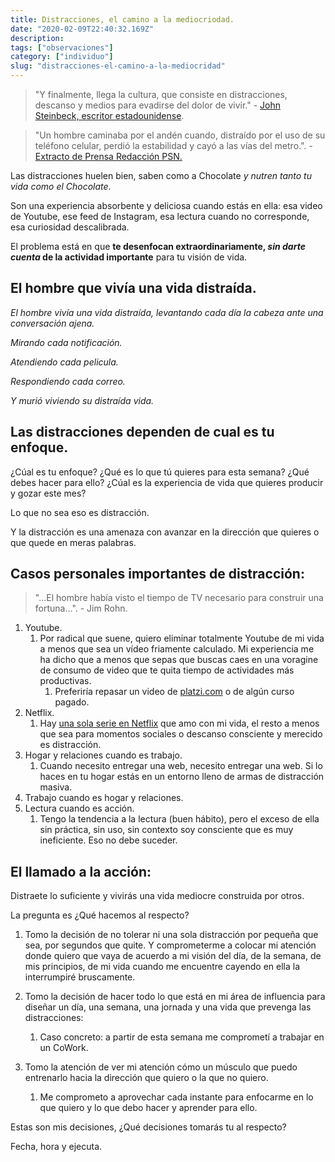 ```yaml
---
title: Distracciones, el camino a la mediocriodad.
date: "2020-02-09T22:40:32.169Z"
description:
tags: ["observaciones"]
category: ["individuo"]
slug: "distracciones-el-camino-a-la-mediocridad"
---
```


> "Y finalmente, llega la cultura, que consiste en distracciones, descanso y medios para evadirse del dolor de vivir." - [John Steinbeck, escritor estadounidense](https://es.wikipedia.org/wiki/John_Steinbeck).

> "Un hombre caminaba por el andén cuando, distraído por el uso de su teléfono celular, perdió la estabilidad y cayó a las vías del metro.". - [Extracto de Prensa Redacción PSN.](https://psn.si/mirando-su-celular-vias/2019/11/)

Las distracciones huelen bien, saben como a Chocolate _y nutren tanto tu vida como el Chocolate_.

Son una experiencia absorbente y deliciosa cuando estás en ella: esa video de Youtube, ese feed de Instagram, esa lectura cuando no corresponde, esa curiosidad descalibrada.

El problema está en que **te desenfocan extraordinariamente, _sin darte cuenta_ de la actividad importante** para tu visión de vida.

## El hombre que vivía una vida distraída.

_El hombre vivía una vida distraída, levantando cada día la cabeza ante una conversación ajena._

_Mirando cada notificación._

_Atendiendo cada pelicula._

_Respondiendo cada correo._

_Y murió viviendo su distraída vida._

## Las distracciones dependen de cual es tu enfoque.

¿Cúal es tu enfoque?
¿Qué es lo que tú quieres para esta semana? ¿Qué debes hacer para ello?
¿Cúal es la experiencia de vida que quieres producir y gozar este mes?

Lo que no sea eso es distracción.

Y la distracción es una amenaza con avanzar en la dirección que quieres o que quede en meras palabras.

## Casos personales importantes de distracción:

> "...El hombre había visto el tiempo de TV necesario para construir una fortuna...". - Jim Rohn.

1. Youtube.
   1. Por radical que suene, quiero eliminar totalmente Youtube de mi vida a menos que sea un vídeo friamente calculado. Mi experiencia me ha dicho que a menos que sepas que buscas caes en una voragine de consumo de video que te quita tiempo de actividades más productivas.
      1. Preferiría repasar un video de [platzi.com](https://platzi.com/) o de algún curso pagado.
2. Netflix.
   1. Hay [una sola serie en Netflix](https://www.netflix.com/cl/title/80192098) que amo con mi vida, el resto a menos que sea para momentos sociales o descanso consciente y merecido es distracción.
3. Hogar y relaciones cuando es trabajo.
   1. Cuando necesito entregar una web, necesito entregar una web. Si lo haces en tu hogar estás en un entorno lleno de armas de distracción masiva.
4. Trabajo cuando es hogar y relaciones.
5. Lectura cuando es acción.
   1. Tengo la tendencia a la lectura (buen hábito), pero el exceso de ella sin práctica, sin uso, sin contexto soy consciente que es muy ineficiente. Eso no debe suceder.

## El llamado a la acción:

Distraete lo suficiente y vivirás una vida mediocre construida por otros.

La pregunta es ¿Qué hacemos al respecto?

1. Tomo la decisión de no tolerar ni una sola distracción por pequeña que sea, por segundos que quite. Y comprometerme a colocar mi atención donde quiero que vaya de acuerdo a mi visión del día, de la semana, de mis principios, de mi vida cuando me encuentre cayendo en ella la interrumpiré bruscamente.

2. Tomo la decisión de hacer todo lo que está en mi área de influencia para diseñar un día, una semana, una jornada y una vida que prevenga las distracciones:

   1. Caso concreto: a partir de esta semana me comprometí a trabajar en un CoWork.

3. Tomo la atención de ver mi atención cómo un músculo que puedo entrenarlo hacia la dirección que quiero o la que no quiero.
   1. Me comprometo a aprovechar cada instante para enfocarme en lo que quiero y lo que debo hacer y aprender para ello.

Estas son mis decisiones, ¿Qué decisiones tomarás tu al respecto?

Fecha, hora y ejecuta.
